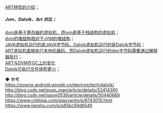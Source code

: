 [ART特性的介绍](jvm_dalvik_art/jda_art.md)；  
##### Jvm、Dalvik、Art 对比；  
[dvm是基于寄存器的虚拟机，而jvm是基于栈结构的虚拟机](jvm_dalvik_art/jda_basic_memory_001.md)；    
[dvm的堆结构相对于JVM的堆结构](jvm_dalvik_art/jda_heap_001.md)；  
[JAVA虚拟机运行的是JAVA字节码，Dalvik虚拟机运行的是Dalvik字节码](jvm_dalvik_art/jda_class_2dex_001.md)；  
[ART虚拟机直接执行本地机器码，而Dalvik虚拟机运行的dex字节码需要通过解释器执行](jvm_dalvik_art/jda_bytecode_001.md)；  
[ART与DVM在GC上的变化](jvm_dalvik_art/jda_gc_change.md)    
[Dalvik可执行文件体积更小](jvm_dalvik_art/jda_class_2dex_002.md)；  

◆ 参考  
https://source.android.google.cn/devices/tech/dalvik/    
http://blog.csdn.net/evan_man/article/details/52414390  
http://blog.csdn.net/jason0539/article/details/50440669    
https://www.cnblogs.com/qiaoyanlin/p/6743010.html  
https://www.jianshu.com/p/a85bc59d6549  




